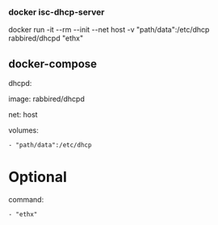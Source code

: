 ### docker isc-dhcp-server

docker run -it --rm --init --net host -v "path/data":/etc/dhcp rabbired/dhcpd "ethx"

## docker-compose

dhcpd:

  image: rabbired/dhcpd
  
  net: host
  
  volumes:
  
    - "path/data":/etc/dhcp
    
# Optional
    
  command:
  
    - "ethx"
